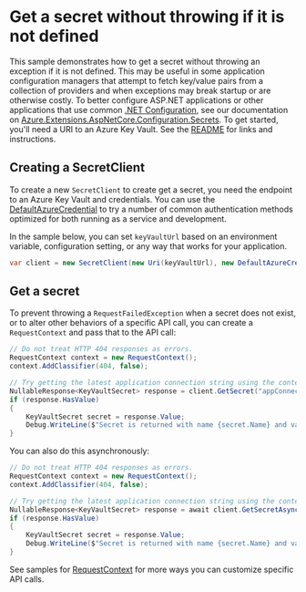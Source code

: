 # Get a secret without throwing if it is not defined

This sample demonstrates how to get a secret without throwing an exception if it is not defined.
This may be useful in some application configuration managers that attempt to fetch key/value pairs from a collection of providers and when exceptions may break startup or are otherwise costly.
To better configure ASP.NET applications or other applications that use common [.NET Configuration], see our documentation on [Azure.Extensions.AspNetCore.Configuration.Secrets].
To get started, you'll need a URI to an Azure Key Vault. See the [README](https://github.com/Azure/azure-sdk-for-net/blob/main/sdk/keyvault/Azure.Security.KeyVault.Secrets/README.md) for links and instructions.

## Creating a SecretClient

To create a new `SecretClient` to create get a secret, you need the endpoint to an Azure Key Vault and credentials.
You can use the [DefaultAzureCredential] to try a number of common authentication methods optimized for both running as a service and development.

In the sample below, you can set `keyVaultUrl` based on an environment variable, configuration setting, or any way that works for your application.

```C# Snippet:SecretsSample4SecretClient
var client = new SecretClient(new Uri(keyVaultUrl), new DefaultAzureCredential());
```

## Get a secret

To prevent throwing a `RequestFailedException` when a secret does not exist, or to alter other behaviors of a specific API call, you can create a `RequestContext` and pass that to the API call:

```C# Snippet:SecretsSample4GetSecretIfExists
// Do not treat HTTP 404 responses as errors.
RequestContext context = new RequestContext();
context.AddClassifier(404, false);

// Try getting the latest application connection string using the context above.
NullableResponse<KeyVaultSecret> response = client.GetSecret("appConnectionString", null, context);
if (response.HasValue)
{
    KeyVaultSecret secret = response.Value;
    Debug.WriteLine($"Secret is returned with name {secret.Name} and value {secret.Value}");
}
```

You can also do this asynchronously:

```C# Snippet:SecretsSample4GetSecretIfExistsAsync
// Do not treat HTTP 404 responses as errors.
RequestContext context = new RequestContext();
context.AddClassifier(404, false);

// Try getting the latest application connection string using the context above.
NullableResponse<KeyVaultSecret> response = await client.GetSecretAsync("appConnectionString", null, context);
if (response.HasValue)
{
    KeyVaultSecret secret = response.Value;
    Debug.WriteLine($"Secret is returned with name {secret.Name} and value {secret.Value}");
}
```

See samples for [RequestContext] for more ways you can customize specific API calls.

[.NET Configuration]: https://learn.microsoft.com/dotnet/core/extensions/configuration
[Azure.Extensions.AspNetCore.Configuration.Secrets]: https://github.com/Azure/azure-sdk-for-net/blob/main/sdk/extensions/Azure.Extensions.AspNetCore.Configuration.Secrets/README.md
[DefaultAzureCredential]: https://github.com/Azure/azure-sdk-for-net/blob/main/sdk/identity/Azure.Identity/README.md
[RequestContext]: https://github.com/Azure/azure-sdk-for-net/blob/main/sdk/core/Azure.Core/samples/RequestContext.md
